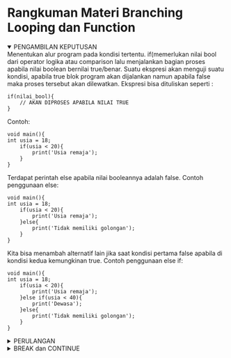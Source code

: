 # Rangkuman Materi Branching Looping dan Function

<details open> 
<summary>PENGAMBILAN KEPUTUSAN</summary>
Menentukan alur program pada kondisi tertentu. if(memerlukan nilai bool dari operator logika atau comparison lalu menjalankan bagian proses apabila nilai boolean bernilai true/benar. Suatu ekspresi akan menguji suatu kondisi, apabila true blok program akan dijalankan namun apabila false maka proses tersebut akan dilewatkan. Ekspresi bisa dituliskan seperti :<br>

```
if(nilai_bool){
    // AKAN DIPROSES APABILA NILAI TRUE
}
```

Contoh:<br>

```
void main(){
int usia = 18;
    if(usia < 20){
        print('Usia remaja');
    }
}
```

Terdapat perintah else apabila nilai booleannya adalah false. Contoh penggunaan else:<br>

```
void main(){
int usia = 18;
    if(usia < 20){
        print('Usia remaja');
    }else{
        print('Tidak memiliki golongan');
    }
}
```

Kita bisa menambah alternatif lain jika saat kondisi pertama false apabila di kondisi kedua kemungkinan true. Contoh penggunaan else if:<br>

```
void main(){
int usia = 18;
    if(usia < 20){
        print('Usia remaja');
    }else if(usia < 40){
        print('Dewasa');
    }else{
        print('Tidak memiliki golongan');
    }
}
```

</details>

<details>
<summary>PERULANGAN</summary>
Perulangan adalah menjalankan proses berulang kali<br>
- FOR -> Untuk for, dapat diketahui berapa kali perulangan yang diinginkan. For juga memerlukan nilai awal, nilai bool (jika nilai true maka perulangan akan dilanjutkan) dan memerlukan pengubah nilai. Cara penulisan perulangan for:<br>
    
```
for(nilai_awal; nilai_bool; pengubah_nilai_awal){
     // PROSES BERULANG KALI JIKA NILAI BOOL ADALAH TRUE;
}
```

```  
 void main(){
    for(var i = 0; i < 10; i+= 1){
         print(i);
    }
}
```

- WHILE -> While memerlukan nilai boolean, jika true maka perulangan akan dilanjutkan. Dan berbeda seperti for, wile tidak dapat diketahui berapa kali perulangan terjadi. Cara penulisan perulangan while:<br>

```
while(nilai_bool){
        // PROSES BERULANG KALI JIKA NILAI BOOL ADALAH TRUE;
}
```

```
void main(){
    var i = 0;
    while(i < 10){
        print(i);
        i++;
    }
}
```

- DO-WHILE -> Mengubah bentuk while dan proses dijalankan minimal satu kali walaupun nilai pertama adalah false namun akan diteruskan apabila nilai bool adalah true. Cara penulisan perulangan do-while:<br>

```
do{
    // PROSES BERULANG JIKA NILAI BOOL ADALAH TRUE;
} while(nilai_bool);
```

```
void main(){
    var i = 0;
    do{
        print(i);
        i++
    } while(i < 10);
}
```

</details>

<details>
<summary>BREAK dan CONTINUE</summary>
Perulangan menggunakan nilai bool untuk lanjut atau berhenti. Break dan continue dapat menghentikan perulangan dengan mengabaikan nilai bool, untuk continue dapat menghentikan satu kali proses. Perbedaan:<br>
Break -> Menghentikan seluruh proses perulangan.<br>
Continue -> Menghentikan satu kali proses perulangan.<br>
Cara penulisan break dan continue:<br>
Break:<br>

```
void main(){
    for(var i = 0; true; i++){
        if(i == 10){
            break;
        }
        print(i);
    }
}
```

Continue:<br>

```
void main(){
    for(var i = 0; i < 10; i+=1){
        if(i == 5){
            continue;
        }
        print(i);
    }
}
```

Fungsi/Function<br>
- Kumpulan perintah atau prosedur yang dapat digunakan ulang berkali kali, kita cukup mengubah fungsi sekali maka penggunaan lainnya akan ikut berubah juga. Cara membuat fungsi:<br>

```
tipe_data nama_fungsi(){
    // Perintah yang dijalankan saat fungsi dipanggil.
}
```

Setelah membuat fungsi, kita bisa memanggil fungsi tersebut di dalam fungsi main. Contoh:<br>

```
void halo(){
    print('Ini adalah fungsi halo');
}
```

```
void main(){
    halo();
}
```

- Fungsi dengan Parameter<br>

```
tipe_data nama_fungsi(tipe_data nama_parameter){
    // Perintah yang dijalankan saat fungsi dipanggil;
}
```

Setelah membuat fungsi, kita bisa memanggil fungsi tersebut di dalam fungsi main. Contoh:<br>

```
void tampil(String teks){
    print(teks);
}
```

```
void main(){
    tampil('Halo');
    tampil('Selamat datang');
}
```

- Fungsi dengan Return -> Memberi nilai pada fungsi saat dipanggil:<br>

```
tipe_data nama_fungsi(tipe_data nama_parameter){
    // Perintah yang dijalankan saat fungsi dipanggil;
    return nilai;
}
```

Setelah membuat fungsi, kita bisa memanggil fungsi tersebut di dalam fungsi main. Contoh:<br>

```
int jumlah(int a, int b){
    return a + b;
}
```

```
void main(){
    var hasil = jumlah(1, 2);
    print(hasil);
}
```